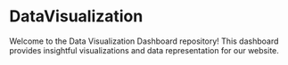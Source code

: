 # DataVisualization
Welcome to the Data Visualization Dashboard repository! This dashboard provides insightful visualizations and data representation for our website.
